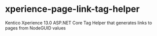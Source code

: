 # xperience-page-link-tag-helper
Kentico Xperience 13.0 ASP.NET Core Tag Helper that generates links to pages from NodeGUID values
